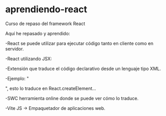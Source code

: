 # aprendiendo-react
Curso de repaso del framework React

Aquí he repasado y aprendido: 

-React se puede utilizar para ejecutar código tanto en cliente como en servidor.

-React utilizando JSX: 

  -Extensión que traduce el código declarativo desde un lenguaje tipo XML. 
  
  -Ejemplo: "<Menu><MenuItem></MenuItem><MenuItem></MenuItem></Menu>", esto lo traduce en React.createElement... 
  
  -SWC herramienta online donde se puede ver cómo lo traduce.
  
  -Vite JS -> Empaquetador de aplicaciones web.

  
